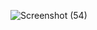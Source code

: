 
![Screenshot (54)](https://github.com/Janani1727/man-css/assets/109611448/b0b208c0-885f-4e7c-b3f2-0105168127d2)
